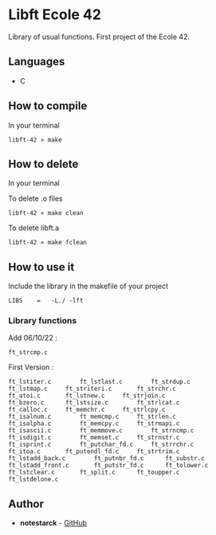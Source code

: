 # Libft Ecole 42

Library of usual functions. First project of the Ecole 42.

## Languages

* C

## How to compile

In your terminal
```
libft-42 » make
```

## How to delete

In your terminal

To delete .o files
```
libft-42 » make clean
```

To delete libft.a
```
libft-42 » make fclean
```

## How to use it

Include the library in the makefile of your project
```
LIBS	=	-L./ -lft
```

### Library functions

Add 06/10/22 :
```
ft_strcmp.c
```

First Version :
```
ft_lstiter.c		ft_lstlast.c		ft_strdup.c
ft_lstmap.c		ft_striteri.c		ft_strchr.c	
ft_atoi.c		ft_lstnew.c		ft_strjoin.c
ft_bzero.c		ft_lstsize.c		ft_strlcat.c
ft_calloc.c		ft_memchr.c		ft_strlcpy.c
ft_isalnum.c		ft_memcmp.c		ft_strlen.c
ft_isalpha.c		ft_memcpy.c		ft_strmapi.c
ft_isascii.c		ft_memmove.c		ft_strncmp.c
ft_isdigit.c		ft_memset.c		ft_strnstr.c
ft_isprint.c		ft_putchar_fd.c		ft_strrchr.c
ft_itoa.c		ft_putendl_fd.c		ft_strtrim.c
ft_lstadd_back.c		ft_putnbr_fd.c		ft_substr.c
ft_lstadd_front.c		ft_putstr_fd.c		ft_tolower.c
ft_lstclear.c		ft_split.c		ft_toupper.c
ft_lstdelone.c
```

## Author

* **notestarck** - [GitHub](https://github.com/notestarck)
